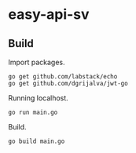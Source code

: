 # easy-api-sv

## Build
Import packages.

```
go get github.com/labstack/echo
go get github.com/dgrijalva/jwt-go
```

Running localhost.

```
go run main.go
```

Build.

```
go build main.go
```